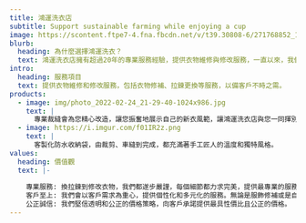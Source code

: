 ```yaml
---
title: 鴻運洗衣店
subtitle: Support sustainable farming while enjoying a cup
image: https://scontent.ftpe7-4.fna.fbcdn.net/v/t39.30808-6/271768852_103636735555270_9029659782965578134_n.jpg?_nc_cat=101&ccb=1-7&_nc_sid=efb6e6&_nc_ohc=z05yNf0vfEEAX8-LntT&_nc_ht=scontent.ftpe7-4.fna&oh=00_AfB9xW0TpZWOGNBWtPNk4E3p88_nkOWqspBMJcMbP55Img&oe=65C25961
blurb:
  heading: 為什麼選擇鴻運洗衣？
  text: 鴻運洗衣店擁有超過20年的專業服務經驗，提供衣物維修與修改服務，一直以來，我們的目標就是讓客戶可安心地將衣物交由我們處理，讓衣物獲得最好的呵護。
intro:
  heading: 服務項目
  text: 提供衣物維修和修改服務，包括衣物修補、拉鍊更換等服務，以備客戶不時之需。
products:
  - image: img/photo_2022-02-24_21-29-40-1024x986.jpg
    text: |
      專業裁縫會為您精心改造，讓您振奮地展示自己的新衣風範，讓鴻運洗衣店與您一同揮別不合身衣物的困擾，與一起邁向時尚自信的新里程吧。
  - image: https://i.imgur.com/f01IR2z.png
    text: |
      客製化防水收納袋，由裁剪、車縫到完成，都充滿著手工匠人的溫度和獨特風格。
values:
  heading: 價值觀
  text: |-
    
    專業服務: 換拉鍊到修改衣物，我們都遂步嚴謹，每個細節都力求完美，提供最專業的服務。
    客戶至上: 我們會以客戶需求為重心，提供個性化和多元化的服務。無論是服飾修補或是自訂的收納袋，我們始終致力於滿足客戶的需求。
    公正誠信: 我們堅信透明和公正的價格策略，向客戶承諾提供最具性價比且公正的價格。
---
```

